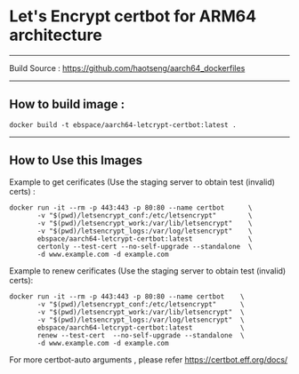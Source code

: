 # Let's Encrypt certbot for ARM64 architecture

---

Build Source :
https://github.com/haotseng/aarch64_dockerfiles

---

## How to build image :

    docker build -t ebspace/aarch64-letcrypt-certbot:latest .

---

## How to Use this Images

Example to get cerificates (Use the staging server to obtain test (invalid) certs) :
 
    docker run -it --rm -p 443:443 -p 80:80 --name certbot      \
           -v "$(pwd)/letsencrypt_conf:/etc/letsencrypt"        \
           -v "$(pwd)/letsencrypt_work:/var/lib/letsencrypt"    \
           -v "$(pwd)/letsencrypt_logs:/var/log/letsencrypt"    \
           ebspace/aarch64-letcrypt-certbot:latest              \
           certonly --test-cert --no-self-upgrade --standalone  \
           -d www.example.com -d example.com

Example to renew cerificates (Use the staging server to obtain test (invalid) certs):

    docker run -it --rm -p 443:443 -p 80:80 --name certbot    \
           -v "$(pwd)/letsencrypt_conf:/etc/letsencrypt"      \
           -v "$(pwd)/letsencrypt_work:/var/lib/letsencrypt"  \
           -v "$(pwd)/letsencrypt_logs:/var/log/letsencrypt"  \
           ebspace/aarch64-letcrypt-certbot:latest            \
           renew --test-cert  --no-self-upgrade --standalone  \
           -d www.example.com -d example.com

For more certbot-auto arguments , please refer https://certbot.eff.org/docs/


           
           


